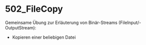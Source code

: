 # 502_FileCopy

Gemeinsame Übung zur Erläuterung von Binär-Streams (FileInput/-OutputStream):
- Kopieren einer beliebigen Datei
